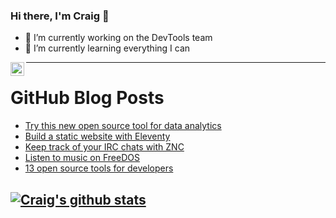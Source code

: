 ### Hi there, I'm Craig 👋

<!--
**CraigTeelFugro/CraigTeelFugro** is a ✨ _special_ ✨ repository because its `README.md` (this file) appears on your GitHub profile.

Here are some ideas to get you started:
-->

- 🔭 I’m currently working on the DevTools team
- 🌱 I’m currently learning everything I can

[<img align="left" alt="Craig Teel | LinkedIn" width="22px" src="https://cdn.jsdelivr.net/npm/simple-icons@v3/icons/linkedin.svg" />][linkedin]

---

# GitHub Blog Posts

<!-- BLOG-POST-LIST:START -->
- [Try this new open source tool for data analytics](https://opensource.com/article/21/6/cubejs)
- [Build a static website with Eleventy](https://opensource.com/article/21/6/static-site-builder)
- [Keep track of your IRC chats with ZNC](https://opensource.com/article/21/6/irc-matrix-bridge-znc)
- [Listen to music on FreeDOS](https://opensource.com/article/21/6/listen-music-freedos)
- [13 open source tools for developers](https://opensource.com/article/21/6/open-source-developer-tools)
<!-- BLOG-POST-LIST:END -->

## [![Craig's github stats](https://github-readme-stats.vercel.app/api?username=craigteelfugro)](https://github.com/anuraghazra/github-readme-stats)


[linkedin]: https://linkedin.com/in/craig-teel-b8786771
